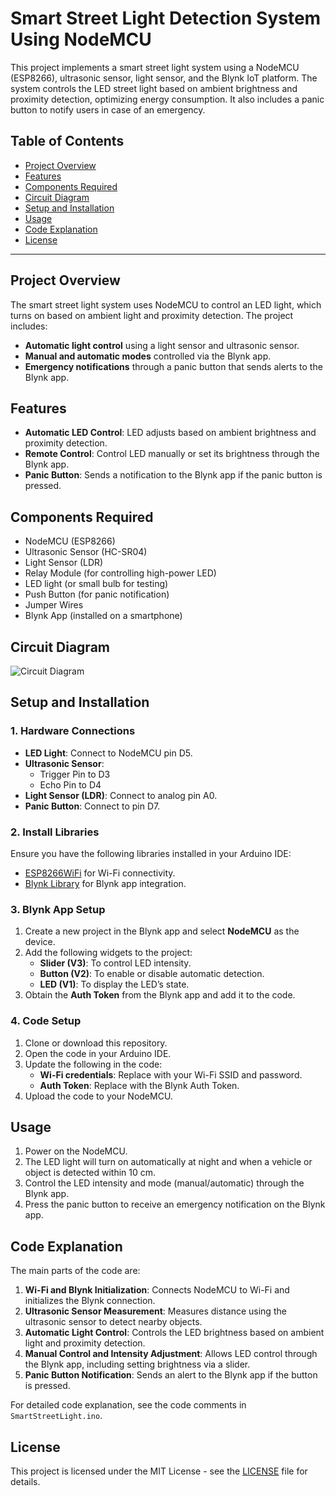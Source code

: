 # Smart Street Light Detection System Using NodeMCU

This project implements a smart street light system using a NodeMCU (ESP8266), ultrasonic sensor, light sensor, and the Blynk IoT platform. The system controls the LED street light based on ambient brightness and proximity detection, optimizing energy consumption. It also includes a panic button to notify users in case of an emergency.

## Table of Contents
- [Project Overview](#project-overview)
- [Features](#features)
- [Components Required](#components-required)
- [Circuit Diagram](#circuit-diagram)
- [Setup and Installation](#setup-and-installation)
- [Usage](#usage)
- [Code Explanation](#code-explanation)
- [License](#license)

---

## Project Overview

The smart street light system uses NodeMCU to control an LED light, which turns on based on ambient light and proximity detection. The project includes:
- **Automatic light control** using a light sensor and ultrasonic sensor.
- **Manual and automatic modes** controlled via the Blynk app.
- **Emergency notifications** through a panic button that sends alerts to the Blynk app.

## Features

- **Automatic LED Control**: LED adjusts based on ambient brightness and proximity detection.
- **Remote Control**: Control LED manually or set its brightness through the Blynk app.
- **Panic Button**: Sends a notification to the Blynk app if the panic button is pressed.

## Components Required

- NodeMCU (ESP8266)
- Ultrasonic Sensor (HC-SR04)
- Light Sensor (LDR)
- Relay Module (for controlling high-power LED)
- LED light (or small bulb for testing)
- Push Button (for panic notification)
- Jumper Wires
- Blynk App (installed on a smartphone)

## Circuit Diagram

![Circuit Diagram](#) <!-- Link to circuit diagram image if available -->

## Setup and Installation

### 1. Hardware Connections
- **LED Light**: Connect to NodeMCU pin D5.
- **Ultrasonic Sensor**: 
  - Trigger Pin to D3
  - Echo Pin to D4
- **Light Sensor (LDR)**: Connect to analog pin A0.
- **Panic Button**: Connect to pin D7.

### 2. Install Libraries
Ensure you have the following libraries installed in your Arduino IDE:
- [ESP8266WiFi](https://github.com/esp8266/Arduino) for Wi-Fi connectivity.
- [Blynk Library](https://github.com/blynkkk/blynk-library) for Blynk app integration.

### 3. Blynk App Setup
1. Create a new project in the Blynk app and select **NodeMCU** as the device.
2. Add the following widgets to the project:
   - **Slider (V3)**: To control LED intensity.
   - **Button (V2)**: To enable or disable automatic detection.
   - **LED (V1)**: To display the LED’s state.
3. Obtain the **Auth Token** from the Blynk app and add it to the code.

### 4. Code Setup
1. Clone or download this repository.
2. Open the code in your Arduino IDE.
3. Update the following in the code:
   - **Wi-Fi credentials**: Replace with your Wi-Fi SSID and password.
   - **Auth Token**: Replace with the Blynk Auth Token.
4. Upload the code to your NodeMCU.

## Usage

1. Power on the NodeMCU.
2. The LED light will turn on automatically at night and when a vehicle or object is detected within 10 cm.
3. Control the LED intensity and mode (manual/automatic) through the Blynk app.
4. Press the panic button to receive an emergency notification on the Blynk app.

## Code Explanation

The main parts of the code are:
1. **Wi-Fi and Blynk Initialization**: Connects NodeMCU to Wi-Fi and initializes the Blynk connection.
2. **Ultrasonic Sensor Measurement**: Measures distance using the ultrasonic sensor to detect nearby objects.
3. **Automatic Light Control**: Controls the LED brightness based on ambient light and proximity detection.
4. **Manual Control and Intensity Adjustment**: Allows LED control through the Blynk app, including setting brightness via a slider.
5. **Panic Button Notification**: Sends an alert to the Blynk app if the button is pressed.

For detailed code explanation, see the code comments in `SmartStreetLight.ino`.

## License

This project is licensed under the MIT License - see the [LICENSE](LICENSE) file for details.
